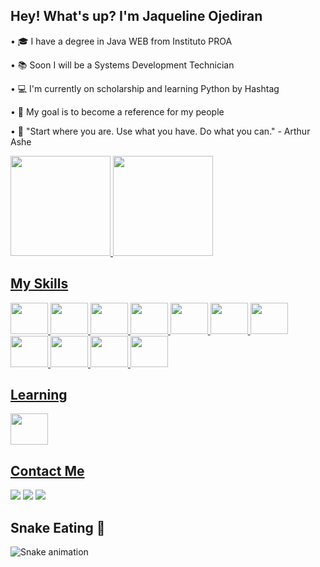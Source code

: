 ## Hey! What's up? I'm Jaqueline Ojediran

• 🎓 I have a degree in Java WEB from Instituto PROA

• 📚 Soon I will be a Systems Development Technician

• 💻 I'm currently on scholarship and learning Python by Hashtag

• 🚀 My goal is to become a reference for my people

• 📌 "Start where you are. Use what you have. Do what you can." - Arthur Ashe


<div>
<a href="https://github.com/JaquelineOjediran">
<img height="160em" src="https://github-readme-stats.vercel.app/api/top-langs/?username=JaquelineOjediran&layout=compact&langs_count=7&theme=dracula"/>
<img height="160em" src="https://github-readme-stats.vercel.app/api?username=JaquelineOjediran&show_icons=true&theme=dracula&include_all_commits=true&count_private=true"/>
</div>

## My Skills

<img height="50" width="60" src="https://cdn.jsdelivr.net/gh/devicons/devicon/icons/html5/html5-original.svg" /> <img height="50" width="60" src="https://cdn.jsdelivr.net/gh/devicons/devicon/icons/css3/css3-original.svg" /> <img height="50" width="60" src="https://cdn.jsdelivr.net/gh/devicons/devicon/icons/php/php-original.svg" /> <img height="50" width="60" src="https://cdn.jsdelivr.net/gh/devicons/devicon/icons/java/java-original.svg" /> <img height="50" width="60" src="https://cdn.jsdelivr.net/gh/devicons/devicon/icons/javascript/javascript-original.svg" /> <img height="50" width="60"  src="https://cdn.jsdelivr.net/gh/devicons/devicon/icons/mysql/mysql-original.svg" /> <img height="50" width="60"  src="https://cdn.jsdelivr.net/gh/devicons/devicon/icons/figma/figma-original.svg" /> <img height="50" width="60"  src="https://cdn.jsdelivr.net/gh/devicons/devicon/icons/illustrator/illustrator-plain.svg" /> <img height="50" width="60" src="https://cdn.jsdelivr.net/gh/devicons/devicon/icons/photoshop/photoshop-plain.svg" /> <img height="50" width="60"  src="https://cdn.jsdelivr.net/gh/devicons/devicon/icons/react/react-original.svg" /> <img height="50" width="60"  src="https://cdn.jsdelivr.net/gh/devicons/devicon/icons/bootstrap/bootstrap-original.svg" />
          
          
## Learning

<img height="50" width="60" src="https://cdn.jsdelivr.net/gh/devicons/devicon/icons/python/python-original.svg" />

## Contact Me

<div>

<a href="https://instagram.com/ojediranjaque" target="_blank"><img src="https://img.shields.io/badge/-Instagram-%23E4405F?style=for-the-badge&logo=instagram&logoColor=white" target="_blank"></a>
<a href = "mailto:ojediranjaque@gmail.com"><img src="https://img.shields.io/badge/Gmail-D14836?style=for-the-badge&logo=gmail&logoColor=white" target="_blank"></a>
<a href="https://www.linkedin.com/in/jaqueline-ojediran" target="_blank"><img src="https://img.shields.io/badge/-LinkedIn-%230077B5?style=for-the-badge&logo=linkedin&logoColor=white" target="_blank"></a>   
</div>

## Snake Eating 🐍
![Snake animation](https://github.com/JaquelineOjediran/jaquelineojediran/blob/output/github-contribution-grid-snake.svg)
